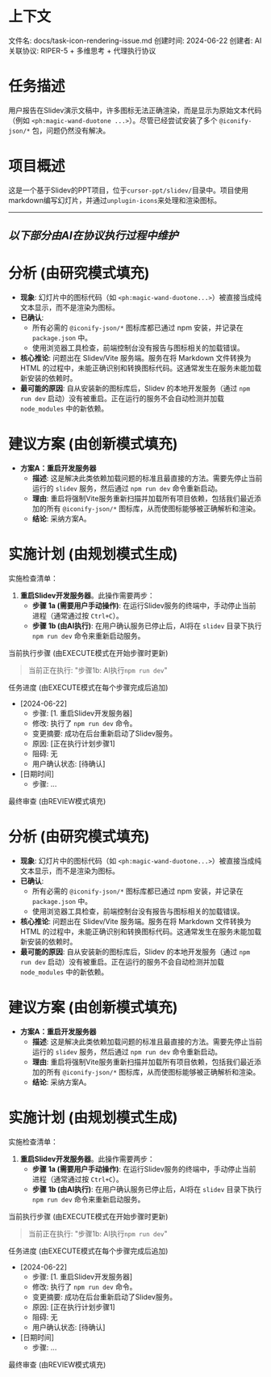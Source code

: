 # 上下文
文件名: docs/task-icon-rendering-issue.md
创建时间: 2024-06-22
创建者: AI
关联协议: RIPER-5 + 多维思考 + 代理执行协议

# 任务描述
用户报告在Slidev演示文稿中，许多图标无法正确渲染，而是显示为原始文本代码（例如 `<ph:magic-wand-duotone ...>`）。尽管已经尝试安装了多个 `@iconify-json/*` 包，问题仍然没有解决。

# 项目概述
这是一个基于Slidev的PPT项目，位于`cursor-ppt/slidev/`目录中。项目使用markdown编写幻灯片，并通过`unplugin-icons`来处理和渲染图标。

---
*以下部分由AI在协议执行过程中维护*
---

# 分析 (由研究模式填充)
- **现象**: 幻灯片中的图标代码（如 `<ph:magic-wand-duotone...>`）被直接当成纯文本显示，而不是渲染为图标。
- **已确认**:
  - 所有必需的 `@iconify-json/*` 图标库都已通过 npm 安装，并记录在 `package.json` 中。
  - 使用浏览器工具检查，前端控制台没有报告与图标相关的加载错误。
- **核心推论**: 问题出在 Slidev/Vite 服务端。服务在将 Markdown 文件转换为 HTML 的过程中，未能正确识别和转换图标代码。这通常发生在服务未能加载新安装的依赖时。
- **最可能的原因**: 自从安装新的图标库后，Slidev 的本地开发服务（通过 `npm run dev` 启动）没有被重启。正在运行的服务不会自动检测并加载 `node_modules` 中的新依赖。

# 建议方案 (由创新模式填充)
- **方案A：重启开发服务器**
  - **描述**: 这是解决此类依赖加载问题的标准且最直接的方法。需要先停止当前运行的 `slidev` 服务，然后通过 `npm run dev` 命令重新启动。
  - **理由**: 重启将强制Vite服务重新扫描并加载所有项目依赖，包括我们最近添加的所有 `@iconify-json/*` 图标库，从而使图标能够被正确解析和渲染。
  - **结论**: 采纳方案A。

# 实施计划 (由规划模式生成)
实施检查清单：
1. **重启Slidev开发服务器**。此操作需要两步：
    - **步骤 1a (需要用户手动操作)**: 在运行Slidev服务的终端中，手动停止当前进程（通常通过按 `Ctrl+C`）。
    - **步骤 1b (由AI执行)**: 在用户确认服务已停止后，AI将在 `slidev` 目录下执行 `npm run dev` 命令来重新启动服务。

当前执行步骤 (由EXECUTE模式在开始步骤时更新)
> 当前正在执行: "步骤1b: AI执行`npm run dev`"

任务进度 (由EXECUTE模式在每个步骤完成后追加)
*   [2024-06-22]
    *   步骤: [1. 重启Slidev开发服务器]
    *   修改: 执行了 `npm run dev` 命令。
    *   变更摘要: 成功在后台重新启动了Slidev服务。
    *   原因: [正在执行计划步骤1]
    *   阻碍: 无
    *   用户确认状态: [待确认]
*   [日期时间]
    *   步骤: ...

最终审查 (由REVIEW模式填充)

# 分析 (由研究模式填充)
- **现象**: 幻灯片中的图标代码（如 `<ph:magic-wand-duotone...>`）被直接当成纯文本显示，而不是渲染为图标。
- **已确认**:
  - 所有必需的 `@iconify-json/*` 图标库都已通过 npm 安装，并记录在 `package.json` 中。
  - 使用浏览器工具检查，前端控制台没有报告与图标相关的加载错误。
- **核心推论**: 问题出在 Slidev/Vite 服务端。服务在将 Markdown 文件转换为 HTML 的过程中，未能正确识别和转换图标代码。这通常发生在服务未能加载新安装的依赖时。
- **最可能的原因**: 自从安装新的图标库后，Slidev 的本地开发服务（通过 `npm run dev` 启动）没有被重启。正在运行的服务不会自动检测并加载 `node_modules` 中的新依赖。

# 建议方案 (由创新模式填充)
- **方案A：重启开发服务器**
  - **描述**: 这是解决此类依赖加载问题的标准且最直接的方法。需要先停止当前运行的 `slidev` 服务，然后通过 `npm run dev` 命令重新启动。
  - **理由**: 重启将强制Vite服务重新扫描并加载所有项目依赖，包括我们最近添加的所有 `@iconify-json/*` 图标库，从而使图标能够被正确解析和渲染。
  - **结论**: 采纳方案A。

# 实施计划 (由规划模式生成)
实施检查清单：
1. **重启Slidev开发服务器**。此操作需要两步：
    - **步骤 1a (需要用户手动操作)**: 在运行Slidev服务的终端中，手动停止当前进程（通常通过按 `Ctrl+C`）。
    - **步骤 1b (由AI执行)**: 在用户确认服务已停止后，AI将在 `slidev` 目录下执行 `npm run dev` 命令来重新启动服务。

当前执行步骤 (由EXECUTE模式在开始步骤时更新)
> 当前正在执行: "步骤1b: AI执行`npm run dev`"

任务进度 (由EXECUTE模式在每个步骤完成后追加)
*   [2024-06-22]
    *   步骤: [1. 重启Slidev开发服务器]
    *   修改: 执行了 `npm run dev` 命令。
    *   变更摘要: 成功在后台重新启动了Slidev服务。
    *   原因: [正在执行计划步骤1]
    *   阻碍: 无
    *   用户确认状态: [待确认]
*   [日期时间]
    *   步骤: ...

最终审查 (由REVIEW模式填充) 